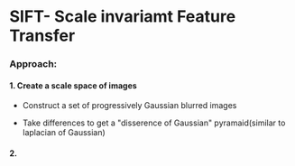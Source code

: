 # SIFT- Scale invariamt Feature Transfer

### Approach:

#### 1. Create a scale space of images

- Construct a set of progressively Gaussian blurred images

- Take differences to get a "disserence of Gaussian" pyramaid(similar to laplacian of Gaussian)

   

#### 2. 



 